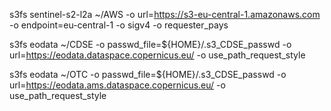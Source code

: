 s3fs sentinel-s2-l2a ~/AWS -o url=https://s3-eu-central-1.amazonaws.com -o endpoint=eu-central-1 -o sigv4 -o requester_pays

 s3fs eodata ~/CDSE -o passwd_file=${HOME}/.s3_CDSE_passwd -o url=https://eodata.dataspace.copernicus.eu/ -o use_path_request_style
 
 s3fs eodata ~/OTC -o passwd_file=${HOME}/.s3_CDSE_passwd -o url=https://eodata.ams.dataspace.copernicus.eu/ -o use_path_request_style